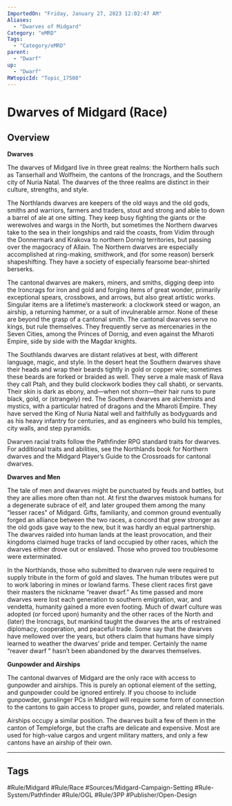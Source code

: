 ```yaml
---
ImportedOn: "Friday, January 27, 2023 12:02:47 AM"
Aliases:
  - "Dwarves of Midgard"
Category: "eMRD"
Tags:
  - "Category/eMRD"
parent:
  - "Dwarf"
up:
  - "Dwarf"
RWtopicId: "Topic_17508"
---
```

# Dwarves of Midgard (Race)
## Overview
**Dwarves**

The dwarves of Midgard live in three great realms: the Northern halls such as Tanserhall and Wolfheim, the cantons of the Ironcrags, and the Southern city of Nuria Natal. The dwarves of the three realms are distinct in their culture, strengths, and style.

The Northlands dwarves are keepers of the old ways and the old gods, smiths and warriors, farmers and traders, stout and strong and able to down a barrel of ale at one sitting. They keep busy fighting the giants or the werewolves and wargs in the North, but sometimes the Northern dwarves take to the sea in their longships and raid the coasts, from Vidim through the Donnermark and Krakova to northern Dornig territories, but passing over the magocracy of Allain. The Northern dwarves are especially accomplished at ring-making, smithwork, and (for some reason) berserk shapeshifting. They have a society of especially fearsome bear-shirted berserks.

The cantonal dwarves are makers, miners, and smiths, digging deep into the Ironcrags for iron and gold and forging items of great wonder, primarily exceptional spears, crossbows, and arrows, but also great artistic works. Singular items are a lifetime’s masterwork: a clockwork steed or wagon, an airship, a returning hammer, or a suit of invulnerable armor. None of these are beyond the grasp of a cantonal smith. The cantonal dwarves serve no kings, but rule themselves. They frequently serve as mercenaries in the Seven Cities, among the Princes of Dornig, and even against the Mharoti Empire, side by side with the Magdar knights.

The Southlands dwarves are distant relatives at best, with different language, magic, and style. In the desert heat the Southern dwarves shave their heads and wrap their beards tightly in gold or copper wire; sometimes these beards are forked or braided as well. They serve a male mask of Rava they call Ptah, and they build clockwork bodies they call shabti, or servants. Their skin is dark as ebony, and—when not shorn—their hair runs to pure black, gold, or (strangely) red. The Southern dwarves are alchemists and mystics, with a particular hatred of dragons and the Mharoti Empire. They have served the King of Nuria Natal well and faithfully as bodyguards and as his heavy infantry for centuries, and as engineers who build his temples, city walls, and step pyramids.

Dwarven racial traits follow the Pathfinder RPG standard traits for dwarves. For additional traits and abilities, see the Northlands book for Northern dwarves and the Midgard Player’s Guide to the Crossroads for cantonal dwarves.

**Dwarves and Men**

The tale of men and dwarves might be punctuated by feuds and battles, but they are allies more often than not. At first the dwarves mistook humans for a degenerate subrace of elf, and later grouped them among the many “lesser races” of Midgard. Gifts, familiarity, and common ground eventually forged an alliance between the two races, a concord that grew stronger as the old gods gave way to the new, but it was hardly an equal partnership. The dwarves raided into human lands at the least provocation, and their kingdoms claimed huge tracks of land occupied by other races, which the dwarves either drove out or enslaved. Those who proved too troublesome were exterminated.

In the Northlands, those who submitted to dwarven rule were required to supply tribute in the form of gold and slaves. The human tributes were put to work laboring in mines or lowland farms. These client races first gave their masters the nickname “reaver dwarf.” As time passed and more dwarves were lost each generation to southern emigration, war, and vendetta, humanity gained a more even footing. Much of dwarf culture was adopted (or forced upon) humanity and the other races of the North and (later) the Ironcrags, but mankind taught the dwarves the arts of restrained diplomacy, cooperation, and peaceful trade. Some say that the dwarves have mellowed over the years, but others claim that humans have simply learned to weather the dwarves’ pride and temper. Certainly the name “reaver dwarf ” hasn’t been abandoned by the dwarves themselves.

**Gunpowder and Airships**

The cantonal dwarves of Midgard are the only race with access to gunpowder and airships. This is purely an optional element of the setting, and gunpowder could be ignored entirely. If you choose to include gunpowder, gunslinger PCs in Midgard will require some form of connection to the cantons to gain access to proper guns, powder, and related materials.

Airships occupy a similar position. The dwarves built a few of them in the canton of Templeforge, but the crafts are delicate and expensive. Most are used for high-value cargos and urgent military matters, and only a few cantons have an airship of their own.


---
## Tags
#Rule/Midgard #Rule/Race #Sources/Midgard-Campaign-Setting #Rule-System/Pathfinder #Rule/OGL #Rule/3PP #Publisher/Open-Design

